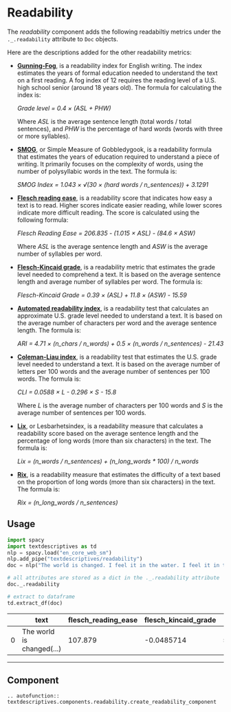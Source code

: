 
# Readability

The *readability* component adds the following readabiltiy metrics under the `._.readability` attribute to `Doc` objects.

Here are the descriptions added for the other readability metrics:


* **[Gunning-Fog](https://en.wikipedia.org/wiki/Gunning_fog_index)**, is a readability index for English writing. The index estimates the years of formal education needed to understand the text on a first reading. A fog index of 12 requires the reading level of a U.S. high school senior (around 18 years old). The formula for calculating the index is:

    *Grade level = 0.4 × (ASL + PHW)*

    Where *ASL* is the average sentence length (total words / total sentences), and *PHW* is the percentage of hard words (words with three or more syllables).


* **[SMOG](https://en.wikipedia.org/wiki/SMOG)**, or Simple Measure of Gobbledygook, is a readability formula that estimates the years of education required to understand a piece of writing. It primarily focuses on the complexity of words, using the number of polysyllabic words in the text. The formula is:

    *SMOG Index = 1.043 × √(30 × (hard words / n_sentences)) + 3.1291*

* **[Flesch reading ease](https://en.wikipedia.org/wiki/Flesch%E2%80%93Kincaid_readability_tests#Flesch_reading_ease)**, is a readability score that indicates how easy a text is to read. Higher scores indicate easier reading, while lower scores indicate more difficult reading. The score is calculated using the following formula:

    *Flesch Reading Ease = 206.835 - (1.015 × ASL) - (84.6 × ASW)*

    Where *ASL* is the average sentence length and *ASW* is the average number of syllables per word.

* **[Flesch-Kincaid grade](https://en.wikipedia.org/wiki/Flesch%E2%80%93Kincaid_readability_tests#Flesch%E2%80%93Kincaid_grade_level)**, is a readability metric that estimates the grade level needed to comprehend a text. It is based on the average sentence length and average number of syllables per word. The formula is:

    *Flesch-Kincaid Grade = 0.39 × (ASL) + 11.8 × (ASW) - 15.59*

* **[Automated readability index](https://en.wikipedia.org/wiki/Automated_readability_index)**, is a readability test that calculates an approximate U.S. grade level needed to understand a text. It is based on the average number of characters per word and the average sentence length. The formula is:

    *ARI = 4.71 × (n_chars / n_words) + 0.5 × (n_words / n_sentences) - 21.43*

* **[Coleman-Liau index](https://en.wikipedia.org/wiki/Coleman%E2%80%93Liau_index)**, is a readability test that estimates the U.S. grade level needed to understand a text. It is based on the average number of letters per 100 words and the average number of sentences per 100 words. The formula is:

    *CLI = 0.0588 × L - 0.296 × S - 15.8*

    Where *L* is the average number of characters per 100 words and *S* is the average number of sentences per 100 words.

* **[Lix](https://en.wikipedia.org/wiki/Lix_(readability_test))**, or Lesbarhetsindex, is a readability measure that calculates a readability score based on the average sentence length and the percentage of long words (more than six characters) in the text. The formula is:

    *Lix = (n_words / n_sentences) + (n_long_words * 100) / n_words*

* **[Rix](https://www.jstor.org/stable/40031755)**, is a readability measure that estimates the difficulty of a text based on the proportion of long words (more than six characters) in the text. The formula is:

    *Rix = (n_long_words / n_sentences)*



## Usage

```python
import spacy
import textdescriptives as td
nlp = spacy.load("en_core_web_sm")
nlp.add_pipe("textdescriptives/readability") 
doc = nlp("The world is changed. I feel it in the water. I feel it in the earth. I smell it in the air. Much that once was is lost, for none now live who remember it.")

# all attributes are stored as a dict in the ._.readability attribute
doc._.readability

# extract to dataframe
td.extract_df(doc)
```

|     | text                      | flesch_reading_ease | flesch_kincaid_grade | smog    | gunning_fog | automated_readability_index | coleman_liau_index | lix     | rix |
| --- | ------------------------- | ------------------- | -------------------- | ------- | ----------- | --------------------------- | ------------------ | ------- | --- |
| 0   | The world is changed(...) | 107.879             | -0.0485714           | 5.68392 | 3.94286     | -2.45429                    | -0.708571          | 12.7143 | 0.4 |

-----

## Component

```eval_rst
.. autofunction:: textdescriptives.components.readability.create_readability_component
```
